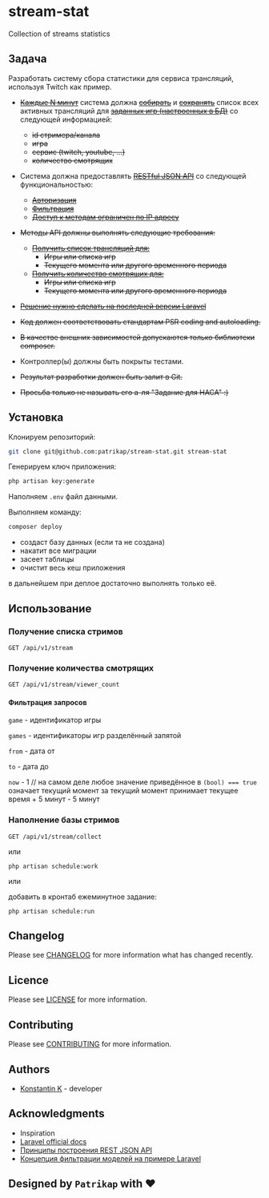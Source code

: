 # stream-stat
Collection of streams statistics

## Задача
Разработать систему сбора статистики для сервиса трансляций, используя Twitch как пример.

 * [~~Каждые N минут~~](./app/Console/Kernel.php "line 28") система должна [~~собирать~~](./app/DataProviders/StreamDataProviderInterface.php "line 25") и 
 [~~сохранять~~](./database/migrations/2020_10_09_112333_create_streams_table.php) список всех активных трансляций для 
 [~~заданных игр (настроенных в БД)~~](./database/migrations/2020_10_09_112333_create_streams_table.php) со следующей информацией:
    * ~~id стримера/канала~~
    * ~~игра~~
    * ~~сервис (twitch, youtube, …)~~
    * ~~количество смотрящих~~

 * Система должна предоставлять [~~RESTful JSON API~~](./composer.json "apiator package") со следующей функциональностью:
    * [~~Авторизация~~](./routes/api.php "auth.sanctum")
    * [~~Фильтрация~~](./app/Http/Filters/QueryFilter.php "фильтрация запросов")
    * [~~Доступ к методам ограничен по IP адресу~~](./app/Http/Middleware/IPAccess.php)

 * ~~Методы API должны выполнять следующие требования:~~
    * [~~Получить список трансляций для:~~](./app/Http/Controllers/API/V1/StreamController.php "index")
        * ~~Игры или списка игр~~
        * ~~Текущего момента или другого временного периода~~
    * [~~Получить количество смотрящих для:~~](./app/Http/Controllers/API/V1/StreamController.php "viewerCount")
        * ~~Игры или списка игр~~
        * ~~Текущего момента или другого временного периода~~
 * [~~Решение нужно сделать на последней версии Laravel~~](./composer.json "version 8.9")
 * ~~Код должен соответствовать стандартам PSR coding and autoloading.~~
 * ~~В качестве внешних зависимостей допускаются только библиотеки composer.~~
 * Контроллер(ы) должны быть покрыты тестами.
 * ~~Результат разработки должен быть залит в Git.~~ 
 * ~~Просьба только не называть его а-ля "Задание для НАСА" :)~~

## Установка

Клонируем репозиторий:
```bash
git clone git@github.com:patrikap/stream-stat.git stream-stat
```

Генерируем ключ приложения:
```bash
php artisan key:generate
```

Наполняем `.env` файл данными.

Выполняем команду: 
```bash
composer deploy
```
 * создаст базу данных (если та не создана)
 * накатит все миграции
 * засеет таблицы 
 * очистит весь кеш приложения

в дальнейшем при деплое достаточно выполнять только её.

## Использование

### Получение списка стримов
`GET /api/v1/stream`

### Получение количества смотрящих
`GET /api/v1/stream/viewer_count`

#### Фильтрация запросов
`game` - идентификатор игры

`games` - идентификаторы игр разделённый запятой

`from` - дата от

`to` - дата до

`now` - 1 // на самом деле любое значение приведённое в `(bool) === true` означает текущий момент
за текущий момент принимает текущее время + 5 минут - 5 минут


### Наполнение базы стримов
`GET /api/v1/stream/collect`

или

`php artisan schedule:work`

или

добавить в кронтаб ежеминутное задание:

`php artisan schedule:run`

## Changelog
Please see [CHANGELOG](CHANGELOG.md) for more information what has changed recently.

## Licence
Please see [LICENSE](LICENSE) for more information.

## Contributing
Please see [CONTRIBUTING](CONTRIBUTING.md) for more information.

## Authors
* [Konstantin K](https://github.com/patrikap) - developer

## Acknowledgments
* Inspiration
* [Laravel official docs](https://laravel.com/docs/8.x)
* [Принципы построения REST JSON API](https://habr.com/ru/post/447322/)
* [Концепция фильтрации моделей на примере Laravel](https://habr.com/ru/post/485520/)

## Designed by `Patrikap` with &hearts;
